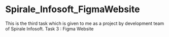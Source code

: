 # Spirale_Infosoft_FigmaWebsite
 This is the third task which is given to me as a project by development team of Spirale Infosoft.  Task 3 : Figma Website
